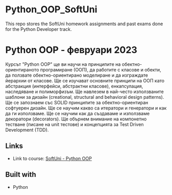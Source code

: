 # Python_OOP_SoftUni
 This repo stores the SoftUni homework assignments and past exams done for the Python Developer track.
 
 # Python OOP - февруари 2023

Курсът "Python OOP" ще ви научи на принципите на обектно-ориентираното програмиране (ООП), да работите с класове и обекти, да ползвате обектно-ориентирано моделиране и да изграждате йерархии от класове. Ще се изучават основните принципи на ООП като абстракция (интерфейси, абстрактни класове), енкапсулация, наследяване и полиморфизъм. Ще навлезем в най-често използваните шаблони за дизайн (creational, structural and behavioral design patterns). Ще се запознаем със SOLID принципите за обектно-ориентиран софтуерен дизайн. Ще се научим какво са итератори и генератори и как да ги използваме. Ще се научим как да създаваме и използваме декоратори (decorators). Ще обърнем внимание на компонетно тестване (писане на unit тестове) и концепцията за Test Driven Development (TDD).

## Links

- Link to course: [SoftUni - Python OOP]

## Built with

- Python

[SoftUni - Python OOP]: https://softuni.bg/trainings/3964/python-oop-february-2023
